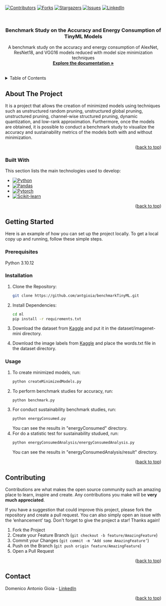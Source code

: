 <a id="readme-top"></a>

[![Contributors][contributors-shield]][contributors-url]
[![Forks][forks-shield]][forks-url]
[![Stargazers][stars-shield]][stars-url]
[![Issues][issues-shield]][issues-url]
[![LinkedIn][linkedin-shield]][linkedin-url]

<br />
<div align="center">
  <h3 align="center">Benchmark Study on the Accuracy and Energy Consumption of TinyML Models</h3>

  <p align="center">
    A benchmark study on the accuracy and energy consumption of AlexNet, ResNet18, and VGG16 models reduced with model size minimization techniques
    <br />
    <a href="https://github.com/antgioia/benchmarkTinyML"><strong>Explore the documentation »</strong></a>
    <br />
    <br />
  </p>
</div>

<!-- TABLE OF CONTENTS -->
<details>
  <summary>Table of Contents</summary>
  <ol>
    <li>
      <a href="#about-the-project">About The Project</a>
      <ul>
        <li><a href="#built-with">Built With</a></li>
      </ul>
    </li>
    <li>
      <a href="#getting-started">Getting Started</a>
      <ul>
        <li><a href="#prerequisites">Prerequisites</a></li>
        <li><a href="#installation">Installation</a></li>
        <li><a href="#usage">Usage</a></li>
      </ul>
    </li>
    <li><a href="#contributing">Contributing</a></li>
    <li><a href="#contact">Contact</a></li>
  </ol>
</details>

<!-- ABOUT THE PROJECT -->

## About The Project
It is a project that allows the creation of minimized models using techniques such as unstructured random pruning, unstructured global pruning, unstructured pruning, channel-wise structured pruning, dynamic quantization, and low-rank approximation. Furthermore, once the models are obtained, it is possible to conduct a benchmark study to visualize the accuracy and sustainability metrics of the models both with and without minimization.


<p align="right">(<a href="#readme-top">back to top</a>)</p>

### Built With

This section lists the main technologies used to develop:

- [![Python][python-shield]][python-url]
- [![Pandas][pandas-shield]][pandas-url]
- [![Pytorch][pytorch-shield]][pytorch-url]
- [![Scikit-learn][scikit-learn-shield]][scikit-learn-url]

<p align="right">(<a href="#readme-top">back to top</a>)</p>

<!-- GETTING STARTED -->

## Getting Started

Here is an example of how you can set up the project locally.
To get a local copy up and running, follow these simple steps.

### Prerequisites

Python 3.10.12

### Installation

1. Clone the Repository:
   ```sh
   git clone https://github.com/antgioia/benchmarkTinyML.git
   ```
2. Install Dependencies:
   ```sh
   cd ml
   pip install -r requirements.txt
   ```
3. Download the dataset from [Kaggle](https://www.kaggle.com/datasets/ifigotin/imagenetmini-1000) and put it in the dataset/imagenet-mini directory.

4. Download the image labels from [Kaggle](https://www.kaggle.com/datasets/akash2sharma/tiny-imagenet) and place the words.txt file in the dataset directory.
### Usage

1. To create minimized models, run:
   ```sh
   python createMinimizedModels.py
   ```
2. To perform benchmark studies for accuracy, run:
   ```sh
   python benchmark.py
   ```
3. For conduct sustainability benchmark studies, run:
   ```sh
   python energyConsumed.py
   ```
   You can see the results in "energyConsumed" directory.
4. For do a statistic test for sustainability studued, run:
   ```sh
   python energyConsumedAnalysis/energyConsumedAnalysis.py
   ```
   You can see the results in "energyConsumedAnalysis/result" directory.

<p align="right">(<a href="#readme-top">back to top</a>)</p>

<!-- CONTRIBUTING -->

## Contributing

Contributions are what makes the open source community such an amazing place to learn, inspire and create. Any contributions you make will be **very much appreciated**.

If you have a suggestion that could improve this project, please fork the repository and create a pull request. You can also simply open an issue with the ‘enhancement’ tag.
Don't forget to give the project a star! Thanks again!

1. Fork the Project
2. Create your Feature Branch (`git checkout -b feature/AmazingFeature`)
3. Commit your Changes (`git commit -m ‘Add some AmazingFeature’`)
4. Push on the Branch (`git push origin feature/AmazingFeature`)
5. Open a Pull Request

<p align="right">(<a href="#readme-top">back to top</a>)</p>

<!-- CONTACT -->

## Contact

Domenico Antonio Gioia - [LinkedIn](https://www.linkedin.com/in/domenico-antonio-gioia-42541a1a2/)

<p align="right">(<a href="#readme-top">back to top</a>)</p>

<!-- MARKDOWN LINKS & IMAGES -->
<!-- https://www.markdownguide.org/basic-syntax/#reference-style-links -->

[contributors-shield]: https://img.shields.io/github/contributors/antgioia/benchmarkTinyML.svg?style=for-the-badge
[contributors-url]: https://github.com/antgioia/benchmarkTinyML/graphs/contributors
[forks-shield]: https://img.shields.io/github/forks/antgioia/benchmarkTinyML.svg?style=for-the-badge
[forks-url]: https://github.com/antgioia/benchmarkTinyML/network/members
[stars-shield]: https://img.shields.io/github/stars/antgioia/benchmarkTinyML.svg?style=for-the-badge
[stars-url]: https://github.com/antgioia/benchmarkTinyML/stargazers
[issues-shield]: https://img.shields.io/github/issues/antgioia/benchmarkTinyML.svg?style=for-the-badge
[issues-url]: https://github.com/antgioia/benchmarkTinyML/issues
[license-shield]: https://img.shields.io/github/license/antgioia/benchmarkTinyML.svg?style=for-the-badge
[license-url]: https://github.com/antgioia/benchmarkTinyML/blob/master/LICENSE.txt
[linkedin-shield]: https://img.shields.io/badge/-LinkedIn-black.svg?style=for-the-badge&logo=linkedin&colorB=555
[linkedin-url]: https://www.linkedin.com/in/domenico-antonio-gioia-42541a1a2/
[python-shield]: https://img.shields.io/badge/python-3670A0?style=for-the-badge&logo=python&logoColor=ffdd54
[python-url]: https://www.python.org/
[pandas-shield]: https://img.shields.io/badge/pandas-150458?style=for-the-badge&logo=pandas&logoColor=white
[pandas-url]: https://pandas.pydata.org/
[scikit-learn-shield]: https://img.shields.io/badge/scikit--learn-F7931E?style=for-the-badge&logo=scikit-learn&logoColor=white
[scikit-learn-url]: https://scikit-learn.org/
[pytorch-shield]: https://img.shields.io/badge/PyTorch-EE4C2C?style=for-the-badge&logo=pytorch&logoColor=white
[pytorch-url]: https://pytorch.org/